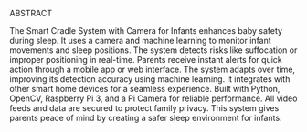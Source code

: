 ABSTRACT

The Smart Cradle System with Camera for Infants enhances baby safety during sleep.
It uses a camera and machine learning to monitor infant movements and sleep positions.
The system detects risks like suffocation or improper positioning in real-time.
Parents receive instant alerts for quick action through a mobile app or web interface.
The system adapts over time, improving its detection accuracy using machine learning.
It integrates with other smart home devices for a seamless experience.
Built with Python, OpenCV, Raspberry Pi 3, and a Pi Camera for reliable performance.
All video feeds and data are secured to protect family privacy.
This system gives parents peace of mind by creating a safer sleep environment for infants.
